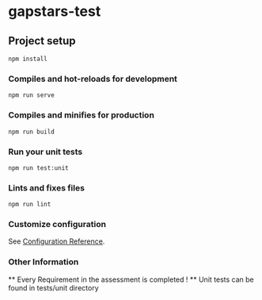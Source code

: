 # gapstars-test

## Project setup
```
npm install
```

### Compiles and hot-reloads for development
```
npm run serve
```

### Compiles and minifies for production
```
npm run build
```

### Run your unit tests
```
npm run test:unit
```


### Lints and fixes files
```
npm run lint
```

### Customize configuration
See [Configuration Reference](https://cli.vuejs.org/config/).

### Other Information ###
** Every Requirement in the assessment is completed !
** Unit tests can be found in tests/unit directory


